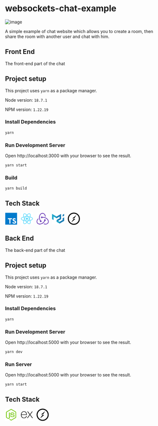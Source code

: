 # websockets-chat-example

![image](https://github.com/ArturArakelyan0411/websockets-chat-example/assets/71519856/5e7c5a3f-ce91-44bd-96a4-bf3957b025fd)

A simple example of chat website which allows you to create a room, then share the room with another user and chat with him.

## Front End

The front-end part of the chat

## Project setup

This project uses `yarn` as a package manager.

Node version: `18.7.1`

NPM version: `1.22.19`

### Install Dependencies
```bash
yarn
```

### Run Development Server 

Open http://localhost:3000 with your browser to see the result.

```bash
yarn start
```

### Build

```bash
yarn build
```

## Tech Stack

<div>
  <img src="https://github.com/devicons/devicon/raw/master/icons/typescript/typescript-original.svg" title="TypeScript" alt="TypeScript" width="40" height="40" />&nbsp;&nbsp;
  <img src="https://github.com/devicons/devicon/raw/master/icons/react/react-original.svg" title="React" alt="React" width="40" height="40" />&nbsp;&nbsp;
  <img src="https://github.com/devicons/devicon/raw/master/icons/redux/redux-original.svg" title="Redux Toolkit" alt="Redux Toolkit" width="40" height="40" />&nbsp;&nbsp;
  <img src="https://github.com/devicons/devicon/raw/master/icons/materialui/materialui-original.svg" title="MUI" alt="MUI" width="40" height="40" />&nbsp;&nbsp;
  <img src="https://github.com/devicons/devicon/raw/master/icons/socketio/socketio-original.svg" title="Socket-io" alt="Socket-io" width="40" height="40" />&nbsp;&nbsp;
</div>

## Back End

The back-end part of the chat

## Project setup

This project uses `yarn` as a package manager.

Node version: `18.7.1`

NPM version: `1.22.19`

### Install Dependencies
```bash
yarn
```

### Run Development Server

Open http://localhost:5000 with your browser to see the result.

```bash
yarn dev
```

### Run Server

Open http://localhost:5000 with your browser to see the result.

```bash
yarn start
```

## Tech Stack

<div>
  <img src="https://github.com/devicons/devicon/raw/master/icons/nodejs/nodejs-original.svg" title="Nodejs" alt="Nodejs" width="40" height="40" />&nbsp;&nbsp;
  <img src="https://github.com/devicons/devicon/raw/master/icons/express/express-original.svg" title="Express" alt="Express" width="40" height="40" />&nbsp;&nbsp;
  <img src="https://github.com/devicons/devicon/raw/master/icons/socketio/socketio-original.svg" title="Socket-io" alt="Socket-io" width="40" height="40" />&nbsp;&nbsp;
</div>
